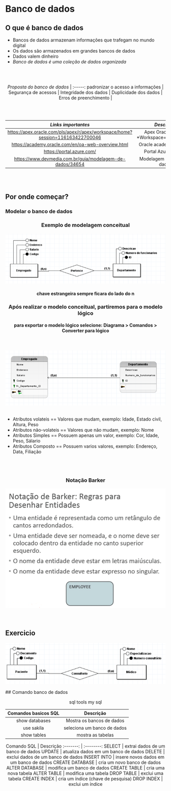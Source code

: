 # Banco de dados

## O que é banco de dados

* Bancos de dados armazenam informações que trafegam no mundo digital
* Os dados são armazenados em grandes bancos de dados
* Dados valem dinheiro
* *Banco de dados é uma coleção de dados organizada*


<br>
<br>

<center>

*Proposta do banco de dados* |
:-----: 
padronizar o acesso a informações |
Segurança de acessos |
Integridade dos dados |
Duplicidade dos dados |
Erros de preenchimento |

</center>

<br>
<br>


<center>

*Links importantes* | *Descrição*
:-----: | :----:
 https://apex.oracle.com/pls/apex/r/apex/workspace/home?session=116163422700046 | Apex Oracle (Learn) *Workspace==institucional
https://academy.oracle.com/en/oa-web-overview.html | Oracle academy (course)
https://portal.azure.com/ | Portal Azure (Cloud)
https://www.devmedia.com.br/guia/modelagem-de-dados/34654 | Modelagem de banco de dados

</center>

<br>
<br>

## Por onde começar?
### Modelar o banco de dados
<!-- ##### Esquema - Define a estrutura do banco de dados
##### Instância - banco de dados em um esquema
##### Estado do banco de dados
##### Catálogo (dicionário de dados)– armazena informação sobre o esquema

### Arquitetura de 3 camadas
####  Esquema Interno
#### Esquema Conceitual
#### Esquema Externo -- Visões do usuario

<br>
<br> -->

<center>

### Exemplo de modelagem conceitual

<img width="600" src="./image-1.png">



 #### chave estrangeira sempre ficara do lado do n

 ### Após realizar o modelo conceitual, partiremos para o modelo lógico
 #### para exportar o modelo lógico selecione: Diagrama > Comandos > Converter para lógico

<br>
<br>

<img width="600" src="./image-2.png">

<br>
<br>

</center>

* Atributos volateis == Valores que mudam, exemplo: Idade, Estado civil, Altura, Peso
* Atributos não-volateis == Valores que não mudam, exemplo: Nome
* Atributos Simples == Possuem apenas um valor, exemplo: Cor, Idade, Peso, Sálario
* Atributos Composto == Possuem varios valores, exemplo: Endereço, Data, Filiação
<br>
<br>
<center>

### Notação Barker

<img width="600" src="./image-3.png">


</center>

<br>
<br>

## Exercicio
<center>

![Alt text](image-5.png)

 </center>
## Comando banco de dados

<center>

sql tools
my sql
<center>

Comandos basicos SQL | Descrição
:-------: | :--------:
show databases | Mostra os bancos de dados
use sakila | seleciona um banco de dados
show tables | mostra as tabelas
</center>

<center>
Comando SQL | Descrição
:-------: | :--------:
SELECT | extrai dados de um banco de dados
UPDATE | atualiza dados em um banco de dados
DELETE | exclui dados de um banco de dados
INSERT INTO | insere novos dados em um banco de dados
CREATE DATABASE | cria um novo banco de dados
ALTER DATABASE | modifica um banco de dados
CREATE TABLE | cria uma nova tabela
ALTER TABLE | modifica uma tabela
DROP TABLE | exclui uma tabela
CREATE INDEX | cria um índice (chave de pesquisa)
DROP INDEX | exclui um índice
 </center>
 </center>